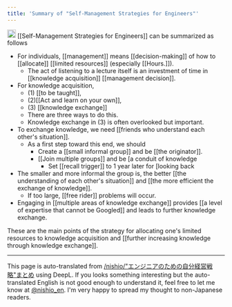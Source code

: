 ```yaml
---
title: 'Summary of "Self-Management Strategies for Engineers"'
---
```


<img src='https://scrapbox.io/api/pages/nishio-en/Claude/icon' alt='Claude.icon' height="19.5"/> [[Self-Management Strategies for Engineers]] can be summarized as follows

- For individuals, [[management]] means [[decision-making]] of how to [[allocate]] [[limited resources]] (especially [[Hours.]]).
    - The act of listening to a lecture itself is an investment of time in [[knowledge acquisition]] [[management decision]].
- For knowledge acquisition,
    - (1) [[to be taught]],
    - (2)[[Act and learn on your own]],
    - (3) [[knowledge exchange]]
    - There are three ways to do this.
    - Knowledge exchange in (3) is often overlooked but important.
- To exchange knowledge, we need [[friends who understand each other's situation]].
    - As a first step toward this end, we should
        - Create a [[small informal group]] and be [[the originator]].
        - [[Join multiple groups]] and be [a conduit of knowledge
            - Set [[recall trigger]] to 1 year later for [looking back
- The smaller and more informal the group is, the better [[the understanding of each other's situation]] and [[the more efficient the exchange of knowledge]].
    - If too large, [[free rider]] problems will occur.
- Engaging in [[multiple areas of knowledge exchange]] provides [[a level of expertise that cannot be Googled]] and leads to further knowledge exchange.

These are the main points of the strategy for allocating one's limited resources to knowledge acquisition and [[further increasing knowledge through knowledge exchange]].

---
This page is auto-translated from [/nishio/"エンジニアのための自分経営戦略"まとめ](https://scrapbox.io/nishio/"エンジニアのための自分経営戦略"まとめ) using DeepL. If you looks something interesting but the auto-translated English is not good enough to understand it, feel free to let me know at [@nishio_en](https://twitter.com/nishio_en). I'm very happy to spread my thought to non-Japanese readers.